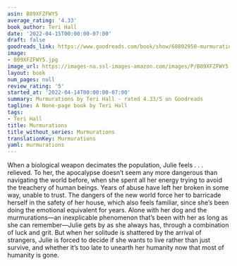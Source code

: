 ```yaml
---
asin: B09XFZFWY5
average_rating: '4.33'
book_author: Teri Hall
date: '2022-04-15T00:00:00-07:00'
draft: false
goodreads_link: https://www.goodreads.com/book/show/60802950-murmurations
image:
- B09XFZFWY5.jpg
image_url: https://images-na.ssl-images-amazon.com/images/P/B09XFZFWY5.01._SCLZZZZZZZ.jpg
layout: book
num_pages: null
review_rating: '5'
started_at: '2022-04-14T00:00:00-07:00'
summary: Murmurations by Teri Hall - rated 4.33/5 on Goodreads
tagline: A None-page book by Teri Hall
tags:
- Teri Hall
title: Murmurations
title_without_series: Murmurations
translationKey: Murmurations
yaml: murmurations
---
```


When a biological weapon decimates the population, Julie feels . . . relieved. To her, the apocalypse doesn’t seem any more dangerous than navigating the world before, when she spent all her energy trying to avoid the treachery of human beings. Years of abuse have left her broken in some way, unable to trust. The dangers of the new world force her to barricade herself in the safety of her house, which also feels familiar, since she’s been doing the emotional equivalent for years. Alone with her dog and the murmurations—an inexplicable phenomenon that’s been with her as long as she can remember—Julie gets by as she always has, through a combination of luck and grit. But when her solitude is shattered by the arrival of strangers, Julie is forced to decide if she wants to live rather than just survive, and whether it’s too late to unearth her humanity now that most of humanity is gone.